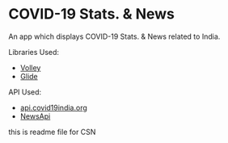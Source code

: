 # COVID-19 Stats. & News
An app which displays COVID-19 Stats. &amp; News related to India.

Libraries Used:

- [Volley](https://developer.android.com/training/volley)
- [Glide](https://github.com/bumptech/glide)

API Used:

- [api.covid19india.org](https://api.covid19india.org/)
- [NewsApi](https://newsapi.org/)

this is readme file for CSN
